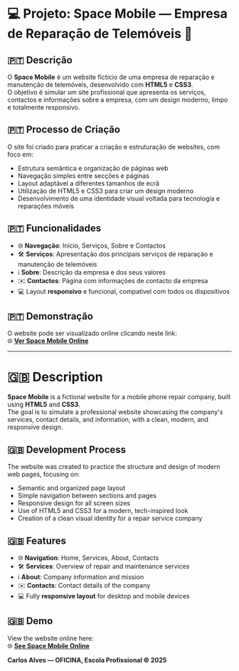 # 💻 Projeto: Space Mobile — Empresa de Reparação de Telemóveis 🔧

## 🇵🇹 Descrição
O **Space Mobile** é um website fictício de uma empresa de reparação e manutenção de telemóveis, desenvolvido com **HTML5** e **CSS3**.  
O objetivo é simular um site profissional que apresenta os serviços, contactos e informações sobre a empresa, com um design moderno, limpo e totalmente responsivo.

## 🇵🇹 Processo de Criação
O site foi criado para praticar a criação e estruturação de websites, com foco em:

- Estrutura semântica e organização de páginas web  
- Navegação simples entre secções e páginas  
- Layout adaptável a diferentes tamanhos de ecrã  
- Utilização de HTML5 e CSS3 para criar um design moderno  
- Desenvolvimento de uma identidade visual voltada para tecnologia e reparações móveis

## 🇵🇹 Funcionalidades
- 🌐 **Navegação**: Início, Serviços, Sobre e Contactos  
- 🛠️ **Serviços**: Apresentação dos principais serviços de reparação e manutenção de telemóveis  
- ℹ️ **Sobre**: Descrição da empresa e dos seus valores  
- ✉️ **Contactos**: Página com informações de contacto da empresa  
- 💻 Layout **responsivo** e funcional, compatível com todos os dispositivos

## 🇵🇹 Demonstração
O website pode ser visualizado online clicando neste link:  
🌐 **[Ver Space Mobile Online](https://a14714-oficina.infinityfree.me/fp02/?i=1)**

---

# 🇬🇧 Description
**Space Mobile** is a fictional website for a mobile phone repair company, built using **HTML5** and **CSS3**.  
The goal is to simulate a professional website showcasing the company's services, contact details, and information, with a clean, modern, and responsive design.

## 🇬🇧 Development Process
The website was created to practice the structure and design of modern web pages, focusing on:

- Semantic and organized page layout  
- Simple navigation between sections and pages  
- Responsive design for all screen sizes  
- Use of HTML5 and CSS3 for a modern, tech-inspired look  
- Creation of a clean visual identity for a repair service company

## 🇬🇧 Features
- 🌐 **Navigation**: Home, Services, About, Contacts  
- 🛠️ **Services**: Overview of repair and maintenance services  
- ℹ️ **About**: Company information and mission  
- ✉️ **Contacts**: Contact details of the company  
- 💻 Fully **responsive layout** for desktop and mobile devices

## 🇬🇧 Demo
View the website online here:  
🌐 **[See Space Mobile Online](https://a14714-oficina.infinityfree.me/fp02/?i=1)**

**Carlos Alves — OFICINA, Escola Profissional © 2025**
